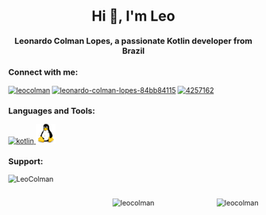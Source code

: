 <h1 align="center">Hi 👋, I'm Leo</h1>
<h3 align="center">Leonardo Colman Lopes, a passionate Kotlin developer from Brazil</h3>

<h3 align="left">Connect with me:</h3>
<p align="left">
<a
 href="https://dev.to/leocolman" target="blank"><img 
align="center" 
src="https://cdn.jsdelivr.net/npm/simple-icons@3.0.1/icons/dev-dot-to.svg"
 alt="leocolman" height="30" width="40" /></a>
<a 
href="https://linkedin.com/in/leonardo-colman-lopes-84bb84115" 
target="blank"><img align="center" 
src="https://cdn.jsdelivr.net/npm/simple-icons@3.0.1/icons/linkedin.svg"
 alt="leonardo-colman-lopes-84bb84115" height="30" width="40" 
/></a>
<a href="https://stackoverflow.com/users/4257162" 
target="blank"><img align="center" 
src="https://cdn.jsdelivr.net/npm/simple-icons@3.0.1/icons/stackoverflow.svg"
 alt="4257162" height="30" width="40" /></a>
</p>

<h3 align="left">Languages and Tools:</h3>
<p
 align="left">
        <a href="https://kotlinlang.org" target="_blank">
          <img 
src="https://www.vectorlogo.zone/logos/kotlinlang/kotlinlang-icon.svg" 
alt="kotlin" width="40" height="40"/>
        </a>
        <a href="https://www.linux.org/" target="_blank">
          <img 
src="https://raw.githubusercontent.com/devicons/devicon/master/icons/linux/linux-original.svg"
 alt="linux" width="40" height="40"/>
        </a>
        </p>

<h3 align="left">Support:</h3>
<p><a
 href="https://www.buymeacoffee.com/LeoColman">
      <img align="left" 
src="https://cdn.buymeacoffee.com/buttons/v2/default-yellow.png" 
height="50" width="210" alt="LeoColman" /></a></p><br><br>

<img
 align="left" 
src="https://github-readme-stats.vercel.app/api/top-langs?username=leocolman&show_icons=true&locale=en&layout=compact"
 alt="leocolman" />
<img 
align="right" 
src="https://github-readme-stats.vercel.app/api?username=leocolman&show_icons=true&locale=en"
 alt="leocolman" />


